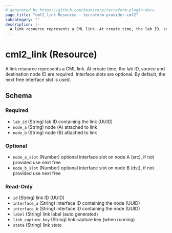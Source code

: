 ```yaml
---
# generated by https://github.com/hashicorp/terraform-plugin-docs
page_title: "cml2_link Resource - terraform-provider-cml2"
subcategory: ""
description: |-
  A link resource represents a CML link. At create time, the lab ID, source and destination node ID are required.  Interface slots are optional.  By default, the next free interface slot is used.
---
```


# cml2_link (Resource)

A link resource represents a CML link. At create time, the lab ID, source and destination node ID are required.  Interface slots are optional.  By default, the next free interface slot is used.



<!-- schema generated by tfplugindocs -->
## Schema

### Required

- `lab_id` (String) lab ID containing the link (UUID)
- `node_a` (String) node (A) attached to link
- `node_b` (String) node (B) attached to link

### Optional

- `node_a_slot` (Number) optional interface slot on node A (src), if not provided use next free
- `node_b_slot` (Number) optional interface slot on node B (dst), if not provided use next free

### Read-Only

- `id` (String) link ID (UUID)
- `interface_a` (String) interface ID containing the node (UUID)
- `interface_b` (String) interface ID containing the node (UUID)
- `label` (String) link label (auto generated)
- `link_capture_key` (String) link capture key (when running)
- `state` (String) link state


